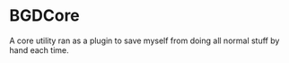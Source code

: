 BGDCore
=======

A core utility ran as a plugin to save myself from doing all normal stuff by hand each time.
